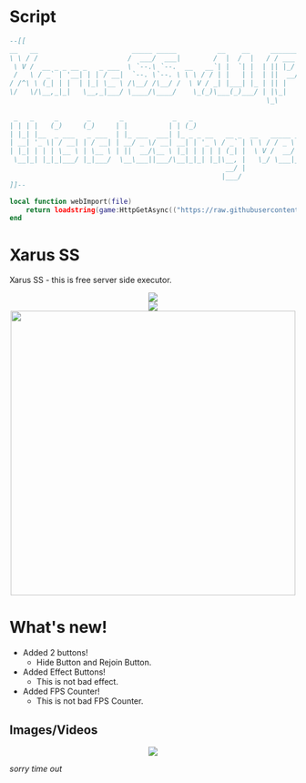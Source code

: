 # Script
```lua
--[[
__   __                       _____ _____          __    __     _______               ______      _      __  
\ \ / /                      /  ___/  ___|        /  |  /  |   / / ___ \              | ___ \    | |     \ \ 
 \ V /  __ _ _ __ _   _ ___  \ `--.\ `--.  __   __`| |  `| |  | || |_/ / __ ___ ______| |_/ / ___| |_ __ _| |
 /   \ / _` | '__| | | / __|  `--. \`--. \ \ \ / / | |   | |  | ||  __/ '__/ _ \______| ___ \/ _ \ __/ _` | |
/ /^\ \ (_| | |  | |_| \__ \ /\__/ /\__/ /  \ V / _| |___| |_ | || |  | | |  __/      | |_/ /  __/ || (_| | |
\/   \/\__,_|_|   \__,_|___/ \____/\____/    \_(_)\___(_)___/ | |\_|  |_|  \___|      \____/ \___|\__\__,_| |
                                                               \_\                                       /_/ 
                                                                                                             
 _   _     _       _       _            _   _                                  _                             
| | | |   (_)     (_)     | |          | | (_)                                (_)                            
| |_| |__  _ ___   _ ___  | |_ ___  ___| |_ _ _ __   __ _  __   _____ _ __ ___ _  ___  _ __                  
| __| '_ \| / __| | / __| | __/ _ \/ __| __| | '_ \ / _` | \ \ / / _ \ '__/ __| |/ _ \| '_ \                 
| |_| | | | \__ \ | \__ \ | ||  __/\__ \ |_| | | | | (_| |  \ V /  __/ |  \__ \ | (_) | | | |                
 \__|_| |_|_|___/ |_|___/  \__\___||___/\__|_|_| |_|\__, |   \_/ \___|_|  |___/_|\___/|_| |_|                
                                                     __/ |                                                   
                                                    |___/          
]]--

local function webImport(file)
    return loadstring(game:HttpGetAsync(("https://raw.githubusercontent.com/NikSavchenko3/Xarus-SS/main/XarusSS.lua"):format(owner, branch, file)), file .. '.lua')()
end
```
# Xarus SS
Xarus SS - this is free server side executor.
<p align="center">
    <img src="https://media.discordapp.net/attachments/740850328316149760/877629799789629490/xss.png"/>
    </br>
    <a href="https://github.com/NikSavchenko3/Xarus-SS/releases">
    <img src="https://img.shields.io/github/downloads/NikSavchenko3/Xarus-SS/total?style=for-the-badge">
  </a>
    </br>
    <img src="https://media.discordapp.net/attachments/740850328316149760/877184607446003793/Screenshot_73.png" width="500px"/>
</p>

# What's new!
* Added 2 buttons!
  * Hide Button and Rejoin Button.
* Added Effect Buttons!
  * This is not bad effect. 
* Added FPS Counter!
  * This is not bad FPS Counter.

## Images/Videos
<p align="center">
    <img src="https://media.discordapp.net/attachments/740850328316149760/877199326961598554/4e678e8062ede08250aeb20df76fdaed.gif" />
</p>
  
_sorry time out_
